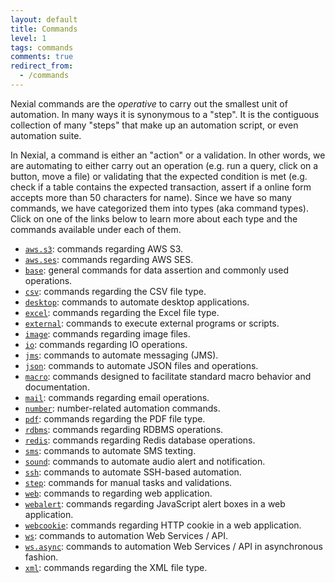 ```yaml
---
layout: default
title: Commands
level: 1
tags: commands
comments: true
redirect_from:
  - /commands
---
```



Nexial commands are the _operative_ to carry out the smallest unit of automation.  In many ways it is synonymous
to a "step". It is the contiguous collection of many "steps" that make up an automation script, or even automation 
suite.

In Nexial, a command is either an "action" or a validation.  In other words, we are automating to either carry out an
operation (e.g. run a query, click on a button, move a file) or validating that the expected condition is met (e.g.
check if a table contains the expected transaction, assert if a online form accepts more than 50 characters for name).
Since we have so many commands, we have categorized them into types (aka command types).  Click on one of the links 
below to learn more about each type and the commands available under each of them.

- [`aws.s3`](aws.s3): commands regarding AWS S3.
- [`aws.ses`](aws.ses): commands regarding AWS SES.
- [`base`](base): general commands for data assertion and commonly used operations.
- [`csv`](csv): commands regarding the CSV file type.
- [`desktop`](desktop): commands to automate desktop applications.
- [`excel`](excel): commands regarding the Excel file type.
- [`external`](external): commands to execute external programs or scripts.
- [`image`](image): commands regarding image files.
- [`io`](io): commands regarding IO operations.
- [`jms`](jms): commands to automate messaging (JMS).
- [`json`](json): commands to automate JSON files and operations.
- [`macro`](macro): commands designed to facilitate standard macro behavior and documentation.
- [`mail`](mail): commands regarding email operations.
- [`number`](number): number-related automation commands.
- [`pdf`](pdf): commands regarding the PDF file type.
- [`rdbms`](rdbms): commands regarding RDBMS operations.
- [`redis`](redis): commands regarding Redis database operations.
- [`sms`](sms): commands to automate SMS texting.
- [`sound`](sound): commands to automate audio alert and notification.
- [`ssh`](ssh): commands to automate SSH-based automation.
- [`step`](step): commands for manual tasks and validations.
- [`web`](web): commands to regarding web application.
- [`webalert`](webalert): commands regarding JavaScript alert boxes in a web application.
- [`webcookie`](webcookie): commands regarding HTTP cookie in a web application.
- [`ws`](ws): commands to automation Web Services / API.
- [`ws.async`](ws.async): commands to automation Web Services / API in asynchronous fashion.
- [`xml`](xml): commands regarding the XML file type.
